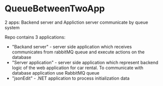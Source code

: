 # QueueBetweenTwoApp
2 apps: Backend server and Appliction server communicate by queue system

Repo contains 3 applications:
- "Backand server" - server side application which receives communicates from rabbitMQ queue and execute actions on the database
- "Server application" - server side application which represent backend logic of the web application for car rental. To communicate with
database application use RabbitMQ queue
- "jsonEdit" - .NET application to process initialization data  
